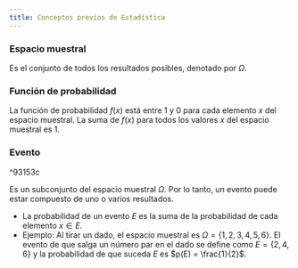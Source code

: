 ```yaml
---
title: Conceptos previos de Estadística
---
```

### Espacio muestral
 Es el conjunto de todos los resultados posibles, denotado por $\Omega$.
### Función de probabilidad
La función de probabilidad $f(x)$ está entre 1 y 0 para cada elemento $x$ del espacio muestral. La suma de $f(x)$ para todos los valores $x$ del espacio muestral es 1.
### Evento

^93153c

Es un subconjunto del espacio muestral $\Omega$. Por lo tanto, un evento puede estar compuesto de uno o varios resultados.
- La probabilidad de un evento $E$ es la suma de la probabilidad de cada elemento $x \in E$.
- Ejemplo: Al tirar un dado, el espacio muestral es $\Omega = \{1,2,3,4,5,6\}$. El evento de que salga un número par en el dado se define como $E = \{2,4,6\}$ y la probabilidad de que suceda $E$ es $p(E) = \frac{1}{2}$.